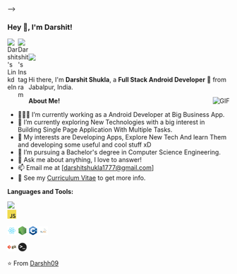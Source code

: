 <!-- <h3 title="hehehe"> Hi there! 👋</h3> -->
-->
<h3 title="hehehe"> Hey 👋, I'm Darshit!</h3>

<a href="https://www.linkedin.com/in/darshit-shukla/">
  <img align="left" alt="Darshit's LinkdeIn" width="24px" src="https://cdn.jsdelivr.net/npm/simple-icons@v3/icons/linkedin.svg" />
</a>
<a href="https://www.instagram.com/_.darsh_09/">
  <img align="left" alt="Darshit's Instagram" width="24px" src="https://cdn.jsdelivr.net/npm/simple-icons@v3/icons/instagram.svg" />
</a>
<a href="https://darshit.netlify.app/">
</a>
<br>
<br>
<img src="https://komarev.com/ghpvc/?username=Darshh09&color=blueviolet">
<br />
<br />

Hi there, I'm **Darshit Shukla**, a **Full Stack Android Developer** 🚀 from Jabalpur, India.
<!-- Currently, I'm a Community Team Member 🙍🏽‍♂️ [@BigBusiness](https://github.com/bigbusiness-app), BigBusinessApp 👨🏽‍💻 [@BigBusinessApp](https://bigbusinessapp.com/), and an Android Developer intern 👨🏽‍💼. 
 -->
  <img align="right" alt="GIF" src="https://i.pinimg.com/originals/e4/26/70/e426702edf874b181aced1e2fa5c6cde.gif" />

**About Me!**

- 👨🏽‍💻 I’m currently working as a Android Developer at Big Business App.
- 🌱 I’m currently exploring New Technologies with a big interest in Building Single Page Application With Multiple Tasks. 
- 🤔 My interests are Developing Apps, Explore New Tech And learn Them and developing some useful and cool stuff xD
- 💼 I’m pursuing a Bachelor's degree in Computer Science Engineering.
- 💬 Ask me about anything, I love to answer!
- 📫 Email me at [darshitshukla1777@gmail.com]
- 📝 See my [Curriculum Vitae](https://drive.google.com/file/d/16MJih1UHFgPsZMqUpVi_EwFV32Mjvldu/view?usp=sharing) to get more info.


**Languages and Tools:**  


<code><img height="20" src= "file:///C:/Users/ASUS/Downloads/java-brands.svg"> </code>
<code><img height="20" src="https://raw.githubusercontent.com/github/explore/80688e429a7d4ef2fca1e82350fe8e3517d3494d/topics/javascript/javascript.png"></code>

<code><img height="20" src="https://raw.githubusercontent.com/github/explore/80688e429a7d4ef2fca1e82350fe8e3517d3494d/topics/react/react.png"></code>
<code><img height="20" src="https://raw.githubusercontent.com/github/explore/80688e429a7d4ef2fca1e82350fe8e3517d3494d/topics/nodejs/nodejs.png"></code>
<code><img height="20" src="https://raw.githubusercontent.com/github/explore/80688e429a7d4ef2fca1e82350fe8e3517d3494d/topics/cpp/cpp.png"></code>
<code><img height="20" src="https://raw.githubusercontent.com/github/explore/80688e429a7d4ef2fca1e82350fe8e3517d3494d/topics/mysql/mysql.png"></code>

<code><img height="20" src="https://raw.githubusercontent.com/github/explore/80688e429a7d4ef2fca1e82350fe8e3517d3494d/topics/git/git.png"></code>
<code><img height="20" src="https://raw.githubusercontent.com/github/explore/80688e429a7d4ef2fca1e82350fe8e3517d3494d/topics/terminal/terminal.png"></code>

⭐️ From [Darshh09](https://github.com/Darshh09)
